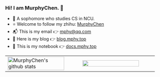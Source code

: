 ### Hi! I am MurphyChen.  👋 
- 🧑 A sophomore who studies CS in NCU.
- ⭐ Welcome to follow my zhihu: [MurphyChen](https://www.zhihu.com/people/mphyc)
- 📬 This is my email 👉 mphy@qq.com
- 📘 Here is my blog 👉 [blog.mphy.top](https://blog.mphy.top)
- 📗 This is my notebook 👉 [docs.mphy.top](https://docs.mphy.top)

<table>
  <tr>
    <td width="50%">
      <img height="90%" src="https://github-readme-stats.vercel.app/api?username=Hacker-C&count_private=true&show_icons=true&include_all_commits=false" alt="MurphyChen's github stats"/>
    </td>
    <td width="50%">
      <img src="https://github-readme-stats.vercel.app/api/top-langs/?username=Hacker-C&layout=compact" height="90%"/>
    </td>
  </tr>
  </table>


